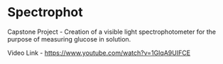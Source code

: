 # Spectrophot
Capstone Project - Creation of a visible light spectrophotometer for the purpose of measuring glucose in solution.

 
Video Link - https://www.youtube.com/watch?v=1GIqA9UIFCE 
